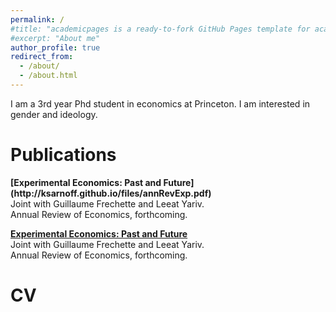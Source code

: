 ```yaml
---
permalink: /
#title: "academicpages is a ready-to-fork GitHub Pages template for academic personal websites"
#excerpt: "About me"
author_profile: true
redirect_from: 
  - /about/
  - /about.html
---
```


I am a 3rd year Phd student in economics at Princeton. I am interested in gender and ideology.

<h1> Publications </h1>
<b>[Experimental Economics: Past and Future](http://ksarnoff.github.io/files/annRevExp.pdf)</b> <br>
Joint with Guillaume Frechette and Leeat Yariv.  <br>
Annual Review of Economics, forthcoming. <br>

<b>[Experimental Economics: Past and Future](http://ksarnoff.github.io/files/annRevExp.pdf)</b> <br>
Joint with Guillaume Frechette and Leeat Yariv.  <br>
Annual Review of Economics, forthcoming.

<h1> CV </h1>
